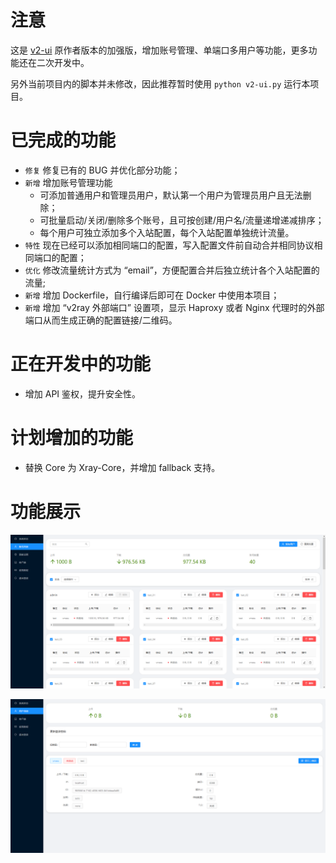 # 注意

这是 [v2-ui](https://github.com/sprov065/v2-ui) 原作者版本的加强版，增加账号管理、单端口多用户等功能，更多功能还在二次开发中。

另外当前项目内的脚本并未修改，因此推荐暂时使用 `python v2-ui.py` 运行本项目。

# 已完成的功能

- `修复` 修复已有的 BUG 并优化部分功能；
- `新增` 增加账号管理功能
  - 可添加普通用户和管理员用户，默认第一个用户为管理员用户且无法删除；
  - 可批量启动/关闭/删除多个账号，且可按创建/用户名/流量递增递减排序；
  - 每个用户可独立添加多个入站配置，每个入站配置单独统计流量。
- `特性` 现在已经可以添加相同端口的配置，写入配置文件前自动合并相同协议相同端口的配置；
- `优化` 修改流量统计方式为 “email”，方便配置合并后独立统计各个入站配置的流量;
- `新增` 增加 Dockerfile，自行编译后即可在 Docker 中使用本项目；
- `新增` 增加 “v2ray 外部端口” 设置项，显示 Haproxy 或者 Nginx 代理时的外部端口从而生成正确的配置链接/二维码。

# 正在开发中的功能

- 增加 API 鉴权，提升安全性。

# 计划增加的功能

- 替换 Core 为 Xray-Core，并增加 fallback 支持。

# 功能展示

![screenshot_1.png](screenshot_1.png)

![screenshot_2.png](screenshot_2.png)